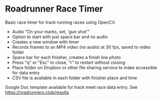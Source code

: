 # Roadrunner Race Timer

Basic race timer for track running races using OpenCV.

- Audio "On your marks, set, 'gun shot'"
- Option to start with just space bar and no audio
- Creates a new window with timer
- Records frames to an MP4 video (no audio) at 30 fps, saved to video folder
- Space bar for each finisher, creates a finish line photo
- Press "q" or "Esc" to close, "r" to restart without closing
- Place folder on Dropbox or other file sharing service to make accessible for data entry
- CSV file is available in each folder with finisher place and time

Google Doc template available for track meet race data entry. See https://roadrunners.club/results
